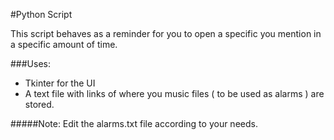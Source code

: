 #Python Script

This script behaves as a reminder for you to open a specific you mention in a specific amount of time.

###Uses:

- Tkinter for the UI
- A text file with links of where you music files ( to be used as alarms ) are stored.

#####Note: Edit the alarms.txt file according to your needs. 
